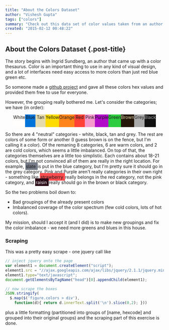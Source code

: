 ```yaml
---
title: "About the Colors Dataset"
author: "Vishesh Gupta"
tags: ["colors"]
summary: "Check out this data set of color values taken from an author's color thesarus. The main takeaways - how do you group colors? How do you determine if there are missing/superfluous colors in the data set?"
created: "2015-02-12 00:48:22"
---
```


## About the Colors Dataset {.post-title}

The story begins with Ingrid Sundberg, an author that came up with a color thesaurus.
Color is an important thing to use in any kind of visual design, and a lot of interfaces need easy access to more colors than just red blue green etc.

So someone made a [github project][githubcolors] and gave all these colors hex values and provided them free to use for everyone.

However, the grouping really bothered me. Let's consider the categories; we have (in order):

<span style="margin: 0 auto; width:90%; height: 40px; display:flex; justify-content:space-around; text-align:center; vertical-align: center;">
  <span style="flex:1; background-color: #fffefc;">White</span>
  <span style="flex:1; background-color: #0074d9;">Blue</span>
  <span style="flex:1; background-color: #e5dbac;">Tan</span>
  <span style="flex:1; background-color: #ffdc00;">Yellow</span>
  <span style="flex:1; background-color: #ff851b;">Orange</span>
  <span style="flex:1; background-color: #ff4136;">Red</span>
  <span style="flex:1; background-color: #f69acd;">Pink</span>
  <span style="flex:1; background-color: #b10dc9;">Purple</span>
  <span style="flex:1; background-color: #2ecc40;">Green</span>
  <span style="flex:1; background-color: #241709; color: #e5dbac;">Brown</span>
  <span style="flex:1; background-color: #aaaaaa;">Grey</span>
  <span style="flex:1; background-color: #111111; color: #aaaaaa">Black</span>
</span>

So there are 4 "neutral" categories - white, black, tan and grey. The rest are colors of some form or another (I guess brown is on the fence, but I'm calling it a color). Of the remaning 8 categories, 6 are warm colors, and 2 are cold colors, which seems a little imbalanced. On top of that, the categories themselves are a little too simplistic. Each contains about 18-21 colors, but I'm not convinced all of them are really in the right location. For example, <span style="background-color:#757b87; padding: 0.25em 2px; text-align: center;"> slate </span> is put in the blue category, but I'm pretty sure it should go in the grey category. Pink and Purple aren't really categories in their own right - something like <span style="background-color:#fc4c4e; padding: 0.25em 2px; text-align: center;"> strawberry </span> really belongs in the red category, not the pink category, and <span style="background-color:#290916; color: white; padding: 0.25em 2px; text-align: center;"> raisin </span> really should go in the brown or black category.

So the two problems boil down to:

* Bad groupings of the already present colors
* Imbalanced coverage of the color spectrum (few cold colors, lots of hot colors).

My mission, should I accept it (and I did) is to make new groupings and fix the color imbalance - we need more greens and blues in this house.

### Scraping

This was a pretty easy scrape - one jquery call like

```javascript
// inject jquery onto the page
var element1 = document.createElement("script");
element1.src = "//ajax.googleapis.com/ajax/libs/jquery/2.1.1/jquery.min.js";
element1.type="text/javascript";
document.getElementsByTagName("head")[0].appendChild(element1);

// now scrape the boxes
JSON.stringify(
  $.map($('figure.colors > div'),
    function(d){ return d.innerText.split('\n').slice(0,2); }))
```

plus a little formatting (partitioned into groups of [name, hexcode] and grouped into their original groups) and the scraping part of this exercise is done.

[githubcolors]: http://dudleystorey.github.io/thenewdefaults/



























